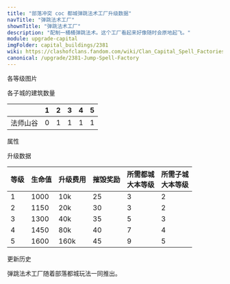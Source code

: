 ```yaml
---
title: "部落冲突 coc 都城弹跳法术工厂升级数据"
navTitle: "弹跳法术工厂"
shownTitle: "弹跳法术工厂"
description: "配制一桶桶弹跳法术。这个工厂看起来好像随时会原地起飞。"
module: upgrade-capital
imgFolder: capital_buildings/2381
wiki: https://clashofclans.fandom.com/wiki/Clan_Capital_Spell_Factories#Jump_Spell_Factory
canonical: /upgrade/2381-Jump-Spell-Factory
---
```


<UnitInfo :folder="$frontmatter.imgFolder" imgSrc="Jump_Spell_Factory5.png" :imgAlt="$frontmatter.navTitle"
    :description="$frontmatter.description"
    :isSmallImg="true" />

<SmallTitle>各等级图片</SmallTitle>

<Panel>
    <UnitImgGroup :folder="$frontmatter.imgFolder">
        <UnitImg imgTitle="废墟" imgSrc="Spell_Factory_Ruin.png" />
        <UnitImg imgTitle="1 级" imgSrc="Jump_Spell_Factory1.png" />
        <UnitImg imgTitle="2 级" imgSrc="Jump_Spell_Factory2.png" />
        <UnitImg imgTitle="3 级" imgSrc="Jump_Spell_Factory3.png" />
        <UnitImg imgTitle="4 级" imgSrc="Jump_Spell_Factory4.png" />
        <UnitImg imgTitle="5 级" imgSrc="Jump_Spell_Factory5.png" />
    </UnitImgGroup>
</Panel>

<SmallTitle>各子城的建筑数量</SmallTitle>

<DistrictTable>

|             |   1   |   2   |   3   |   4   |   5   |
|     ---     |  ---  |  ---  |  ---  |  ---  |  ---  |
|   法师山谷   |   0   |   1   |   1   |   1   |   1   |

</DistrictTable>

<SmallTitle>属性</SmallTitle>

<UnitProperties>
    <UnitProperty pKey="占地面积" pValue="3×3" />
    <UnitProperty pKey="判定面积" pValue="2×2" />
    <UnitProperty pKey="可配置的法术" pValue="<a href='/upgrade/2101-Jump-Spell'>弹跳法术</a>" />
</UnitProperties>

<SmallTitle>升级数据</SmallTitle>

<script setup>
const tableExtraInfo = [
    {
        "column": 2,
        "type": "cost",
        "icon": "Gold3",
        "noGoldPass": true
    },
    {
        "column": 3,
        "type": "number",
        "icon": "Gold3",
        "noGoldPass": true
    }
];
</script>

<UnitTable :tableExtraInfo="tableExtraInfo">

| 等级 | 生命值 | 升级费用 | 摧毁奖励 |所需都城<br>大本等级|所需子城<br>大本等级|
| ---- |   ---  |   ---  |   ---    |        ---       |        ---        |
|   1  |  1000  |   10k  |    25    |         3        |         2         |
|   2  |  1150  |   20k  |    30    |         3        |         2         |
|   3  |  1300  |   40k  |    35    |         5        |         3         |
|   4  |  1450  |   80k  |    40    |         7        |         4         |
|   5  |  1600  |  160k  |    45    |         9        |         5         |
</UnitTable>

<SmallTitle>更新历史</SmallTitle>

<Timeline>
    <TimelineItem date="2022/05/02">
        <TimelineRow>弹跳法术工厂随着部落都城玩法一同推出。</TimelineRow>
    </TimelineItem>
    <TimelineItem :historyBottom="true" />
</Timeline>